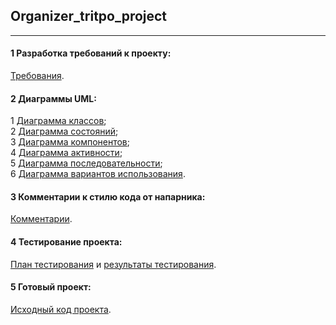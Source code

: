 ## Organizer_tritpo_project
---

#### 1 Разработка требований к проекту:
[Требования](https://github.com/Vavashka23/Organizer_tritpo_project/blob/master/Documentation/Requirements/%D0%A2%D1%80%D0%B5%D0%B1%D0%BE%D0%B2%D0%B0%D0%BD%D0%B8%D1%8F_%D0%BA_%D0%BF%D1%80%D0%BE%D0%B5%D0%BA%D1%82%D1%83.md).  

#### 2 Диаграммы UML:
1 [Диаграмма классов](https://github.com/Vavashka23/Organizer_tritpo_project/blob/master/Documentation/Diagrams/ClassDiagram/Class.md);  
2 [Диаграмма состояний](https://github.com/Vavashka23/Organizer_tritpo_project/blob/master/Documentation/Diagrams/State/State.md);   
3 [Диаграмма компонентов](https://github.com/Vavashka23/Organizer_tritpo_project/blob/master/Documentation/Diagrams/Component/componentDiagram.md);   
4 [Диаграмма активности](https://github.com/Vavashka23/Organizer_tritpo_project/blob/master/Documentation/Diagrams/Activity/Activity.md);   
5 [Диаграмма последовательности](https://github.com/Vavashka23/Organizer_tritpo_project/blob/master/Documentation/Diagrams/Sequence/Sequence.md);   
6 [Диаграмма вариантов использования](https://github.com/Vavashka23/Organizer_tritpo_project/blob/master/Documentation/Diagrams/UseCase/UseCase.md).  

#### 3 Комментарии к стилю кода от напарника:

[Комментарии](https://github.com/Vavashka23/Organizer_tritpo_project/issues/1).  

#### 4 Тестирование проекта:

[План тестирования](https://github.com/Vavashka23/Organizer_tritpo_project/blob/master/Testing/Testing_Plan.md) и [результаты тестирования](https://github.com/Vavashka23/Organizer_tritpo_project/blob/master/Testing/Testing_results.md).  

#### 5 Готовый проект:

[Исходный код проекта](https://github.com/Vavashka23/Organizer_tritpo_project/tree/master/Organizer). 